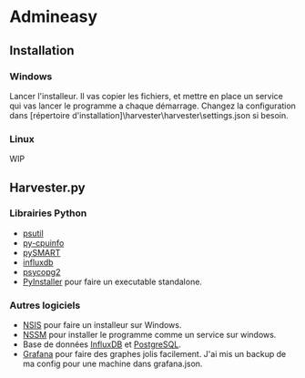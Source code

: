 # Admineasy
## Installation
### Windows
Lancer l'installeur. Il vas copier les fichiers, et mettre en place un service qui vas lancer le programme a chaque démarrage. Changez la configuration dans [répertoire d'installation]\harvester\harvester\settings.json si besoin.
### Linux
WIP
## Harvester.py
### Librairies Python
- [psutil](http://psutil.readthedocs.io/en/latest/)
- [py-cpuinfo](https://github.com/workhorsy/py-cpuinfo)
- [pySMART](https://pypi.python.org/pypi/pySMART)
- [influxdb](https://influxdb-python.readthedocs.io/)
- [psycopg2](https://pypi.python.org/pypi/psycopg2/)
- [PyInstaller](http://www.pyinstaller.org/) pour faire un executable standalone.
### Autres logiciels
- [NSIS](http://nsis.sourceforge.net/Main_Page) pour faire un installeur sur Windows.
- [NSSM](http://nssm.cc/) pour installer le programme comme un service sur windows.
- Base de données [InfluxDB](https://docs.influxdata.com/influxdb/v1.3/introduction/getting_started/) et [PostgreSQL](https://www.postgresql.org/).
- [Grafana](http://docs.grafana.org/) pour faire des graphes jolis facilement. J'ai mis un backup de ma config pour une machine dans grafana.json.
